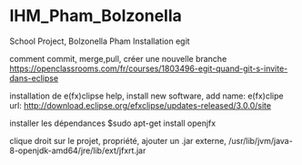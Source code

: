 # IHM_Pham_Bolzonella
School Project, Bolzonella Pham
Installation egit

 comment commit, merge,pull, créer une nouvelle branche 
https://openclassrooms.com/fr/courses/1803496-egit-quand-git-s-invite-dans-eclipse

installation de e(fx)clipse
help, install new software, add
name: e(fx)clipe
url: http://download.eclipse.org/efxclipse/updates-released/3.0.0/site

installer les dépendances 
$sudo apt-get install openjfx

clique droit sur le projet, propriété, ajouter un .jar externe, /usr/lib/jvm/java-8-openjdk-amd64/jre/lib/ext/jfxrt.jar

